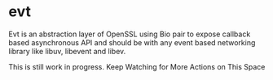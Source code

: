 # evt
Evt is an abstraction layer of OpenSSL using Bio pair to expose callback based asynchronous API and should be with any event based networking library like libuv, libevent and libev. 

This is still work in progress. 
Keep Watching for More Actions on This Space

